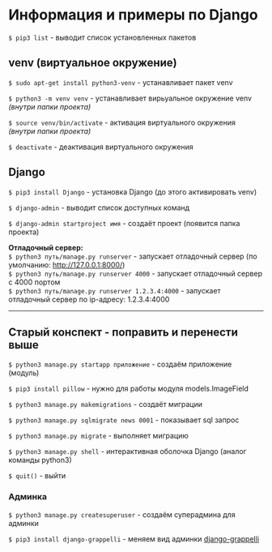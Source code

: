 # Информация и примеры по Django

`$ pip3 list` - выводит список установленных пакетов



## venv (виртуальное окружение)

`$ sudo apt-get install python3-venv` - устанавливает пакет venv

`$ python3 -m venv venv` - устанавливает вирьуальное окружение venv *(внутри папки проекта)*

`$ source venv/bin/activate` - активация виртуального окружения *(внутри папки проекта)*

`$ deactivate` - деактивация виртуального окружения



## Django

`$ pip3 install Django` - установка Django (до этого активировать venv)

`$ django-admin` - выводит список доступных команд

`$ django-admin startproject имя` - создаёт проект (появится папка проекта)


**Отладочный сервер:**<br />
`$ python3 путь/manage.py runserver` - запускает отладочный сервер (по умолчанию:  http://127.0.0.1:8000/)<br />
`$ python3 путь/manage.py runserver 4000` - запускает отладочный сервер с 4000 портом<br />
`$ python3 путь/manage.py runserver 1.2.3.4:4000` - запускает отладочный сервер по ip-адресу: 1.2.3.4:4000







************
## Старый конспект - поправить и перенести выше

`$ python3 manage.py startapp приложение` - создаём приложение (модуль)

`$ pip3 install pillow` - нужно для работы модуля models.ImageField

`$ python3 manage.py makemigrations` - создаёт миграции

`$ python3 manage.py sqlmigrate news 0001` - показывает sql запрос

`$ python3 manage.py migrate` - выполняет миграцию

`$ python3 manage.py shell` - интерактивная оболочка Django (аналог команды python3)

`$ quit()` - выйти 


### Админка

`$ python3 manage.py createsuperuser` - создаём суперадмина для админки

`$ pip3 install django-grappelli` - меняем вид админки [django-grappelli](https://django-grappelli.readthedocs.io/en/latest/quickstart.html)
